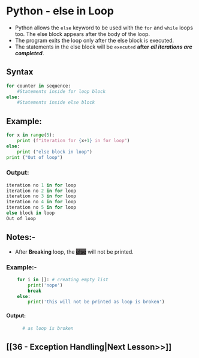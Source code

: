 # Python - else in Loop

- Python allows the `else` keyword to be used with the `for` and `while` loops too. The else block appears after the body of the loop.  
- The program exits the loop only after the else block is executed. 
- The statements in the else block will be `executed` **after** ***all iterations are completed***.

## Syntax
```python
for counter in sequence:
    #Statements inside for loop block
else:
    #Statements inside else block
```

## Example:
```python
for x in range(5):
    print (f"iteration for {x+1} in for loop")
else:
    print ("else block in loop")
print ("Out of loop")
```

### Output:
```python
iteration no 1 in for loop
iteration no 2 in for loop
iteration no 3 in for loop
iteration no 4 in for loop
iteration no 5 in for loop
else block in loop
Out of loop
```

## Notes:-

- After **Breaking** loop, the <mark style="background: #5c5959;">else</mark> will not be printed.

### Example:-
```python
	for i in []: # creating empty list
	    print('nope')
	    break
	else:
	    print('this will not be printed as loop is broken')
```
#### Output:
```python
      # as loop is broken
```

## [[36 - Exception Handling|Next Lesson>>]]